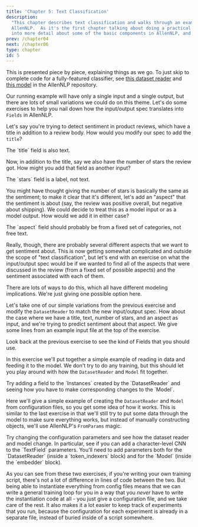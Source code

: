 ```yaml
---
title: 'Chapter 5: Text Classification'
description:
  "This chapter describes text classification and walks through an example of how to do it with
  AllenNLP.  As it's the first chapter talking about doing a practical task with AllenNLP, it goes
  into more detail about some of the basic components in AllenNLP, and how NLP works in general."
prev: /chapter04
next: /chapter06
type: chapter
id: 5
---
```


<textblock>

This is presented piece by piece, explaining things as we go.  To just skip to complete code for a
fully-featured classifier, see [this dataset
reader](https://github.com/allenai/allennlp/blob/master/allennlp/data/dataset_readers/text_classification_json.py)
and [this
model](https://github.com/allenai/allennlp/blob/master/allennlp/models/basic_classifier.py) in the
AllenNLP repository.

</textblock>



<exercise id="1" title="What is Text Classification?" type="slides">

<slides source="chapter05/01_what_is_text_classification" />

</exercise>




<exercise id="2" title="Varying the input/output spec">

Our running example will have only a single input and a single output, but there are lots of small
variations we could do on this theme.  Let's do some exercises to help you nail down how the
input/output spec translates into `Fields` in AllenNLP.

Let's say you're trying to detect sentiment in product reviews, which have a title in addition to a
review body.  How would you modify our spec to add the `title`?

<codeblock id="chapter05/input_output/add_title" executable="false">
The `title` field is also text.
</codeblock>

Now, in addition to the title, say we also have the number of stars the review got.  How might you
add that field as another input?

<codeblock id="chapter05/input_output/add_stars" executable="false">
The `stars` field is a label, not text.
</codeblock>

You might have thought giving the number of stars is basically the same as the sentiment; to make
it clear that it's different, let's add an "aspect" that the sentiment is about (say, the review
was positive overall, but negative about shipping).  We could decide to treat this as a model input
or as a model output.  How would we add it in either case?

<codeblock id="chapter05/input_output/add_aspect" executable="false">
The `aspect` field should probably be from a fixed set of categories, not free text.
</codeblock>

Really, though, there are probably several different aspects that we want to get sentiment about.
This is now getting somewhat complicated and outside the scope of "text classification", but let's
end with an exercise on what the input/output spec would be if we wanted to find all of the aspects
that were discussed in the review (from a fixed set of possible aspects) and the sentiment
associated with each of them.

<codeblock id="chapter05/input_output/add_list" executable="false">
There are lots of ways to do this, which all have different modeling implications. We're just
giving one possible option here.
</codeblock>

</exercise>



<exercise id="3" title="Reading Data" type="slides">

<slides source="chapter05/03_reading_data" />

</exercise>




<exercise id="4" title="Varying the input/output spec - modifying the DatasetReader">

Let's take one of our simple variations from the previous exercise and modify the `DatasetReader`
to match the new input/output spec.  How about the case where we have a title, text, number of
stars, and an aspect as input, and we're trying to predict sentiment about that aspect.  We give
some lines from an example input file at the top of the exercise.

<codeblock id="chapter05/input_output_reader/add_fields">
Look back at the previous exercise to see the kind of Fields that you should use.
</codeblock>

</exercise>



<exercise id="5" title="Designing a model" type="slides">

<slides source="chapter05/05_designing_a_model" />

</exercise>



<exercise id="6" title="Implementing the model - the constructor" type="slides">

<slides source="chapter05/06_model_constructor" />

</exercise>



<exercise id="7" title="Implementing the model - the forward method" type="slides">

<slides source="chapter05/07_model_forward" />

</exercise>



<exercise id="8" title="Putting it together">

In this exercise we'll put together a simple example of reading in data and feeding it to the
model.  We don't try to do any training, but this should let you play around with how the
`DatasetReader` and `Model` fit together.

<codeblock id="chapter05/putting_them_together/code">
Try adding a field to the `Instances` created by the `DatasetReader` and seeing how you have to
make corresponding changes to the `Model`.
</codeblock>

</exercise>



<exercise id="9" title="Using config files">

Here we'll give a simple example of creating the `DatasetReader` and `Model` from configuration
files, so you get some idea of how it works.  This is similar to the last exercise in that we'll
still try to put some data through the model to make sure everything works, but instead of manually
constructing objects, we'll use AllenNLP's `FromParams` magic.

<codeblock id="chapter05/putting_them_together/config">
Try changing the configuration parameters and see how the dataset reader and model change.  In
particular, see if you can add a character-level CNN to the `TextField` parameters.  You'll need to
add parameters both for the `DatasetReader` (inside a `token_indexers` block) and for the
`Model` (inside the `embedder` block).
</codeblock>

As you can see from these two exercises, if you're writing your own training script, there's not a
lot of difference in lines of code between the two.  But being able to instantiate everything from
config files means that we can write a general training loop for you in a way that you _never_ have
to write the instantiation code at all - you just give a configuration file, and we take care of
the rest.  It also makes it a lot easier to keep track of experiments that you run, because the
configuration for each experiment is already in a separate file, instead of buried inside of a
script somewhere.

</exercise>
